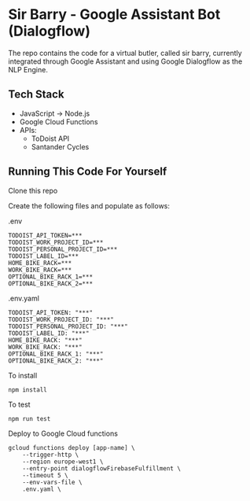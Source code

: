# Sir Barry - Google Assistant Bot (Dialogflow)
The repo contains the code for a virtual butler, called sir barry,
currently integrated through Google Assistant and using Google Dialogflow 
as the NLP Engine.

## Tech Stack
- JavaScript -> Node.js
- Google Cloud Functions
- APIs:
    - ToDoist API
    - Santander Cycles

## Running This Code For Yourself
Clone this repo

Create the following files and populate as follows:

.env
~~~~shell
TODOIST_API_TOKEN=***
TODOIST_WORK_PROJECT_ID=***
TODOIST_PERSONAL_PROJECT_ID=***
TODOIST_LABEL_ID=***
HOME_BIKE_RACK=***
WORK_BIKE_RACK=***
OPTIONAL_BIKE_RACK_1=***
OPTIONAL_BIKE_RACK_2=***
~~~~

.env.yaml
~~~~shell
TODOIST_API_TOKEN: "***"
TODOIST_WORK_PROJECT_ID: "***"
TODOIST_PERSONAL_PROJECT_ID: "***"
TODOIST_LABEL_ID: "***"
HOME_BIKE_RACK: "***"
WORK_BIKE_RACK: "***"
OPTIONAL_BIKE_RACK_1: "***"
OPTIONAL_BIKE_RACK_2: "***"
~~~~

To install 
~~~~shell
npm install
~~~~

To test

~~~~shell
npm run test
~~~~

Deploy to Google Cloud functions
~~~~shell
gcloud functions deploy [app-name] \
    --trigger-http \
    --region europe-west1 \
    --entry-point dialogflowFirebaseFulfillment \
    --timeout 5 \
    --env-vars-file \
    .env.yaml \
~~~~